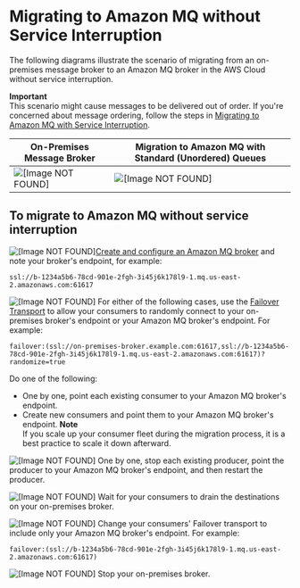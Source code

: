 # Migrating to Amazon MQ without Service Interruption<a name="amazon-mq-migrating-no-service-interruption"></a>

The following diagrams illustrate the scenario of migrating from an on\-premises message broker to an Amazon MQ broker in the AWS Cloud without service interruption\.

**Important**  
This scenario might cause messages to be delivered out of order\. If you're concerned about message ordering, follow the steps in [Migrating to Amazon MQ with Service Interruption](amazon-mq-migrating-service-interruption.md)\.


| On\-Premises Message Broker | Migration to Amazon MQ with Standard \(Unordered\) Queues | 
| --- | --- | 
|  ![\[Image NOT FOUND\]](http://docs.aws.amazon.com/amazon-mq/latest/developer-guide/images/amazon-mq-migration-on-premises-multiple-producers.png)  |  ![\[Image NOT FOUND\]](http://docs.aws.amazon.com/amazon-mq/latest/developer-guide/images/amazon-mq-migration-unordered-queues-no-interruption.png)  | 

## To migrate to Amazon MQ without service interruption<a name="migrate-without-service-interruption"></a>

![\[Image NOT FOUND\]](http://docs.aws.amazon.com/amazon-mq/latest/developer-guide/images/number-1-red.png)[Create and configure an Amazon MQ broker](amazon-mq-creating-configuring-broker.md) and note your broker's endpoint, for example:

```
ssl://b-1234a5b6-78cd-901e-2fgh-3i45j6k178l9-1.mq.us-east-2.amazonaws.com:61617
```

![\[Image NOT FOUND\]](http://docs.aws.amazon.com/amazon-mq/latest/developer-guide/images/number-2-red.png) For either of the following cases, use the [Failover Transport](http://activemq.apache.org/failover-transport-reference.html) to allow your consumers to randomly connect to your on\-premises broker's endpoint or your Amazon MQ broker's endpoint\. For example:

```
failover:(ssl://on-premises-broker.example.com:61617,ssl://b-1234a5b6-78cd-901e-2fgh-3i45j6k178l9-1.mq.us-east-2.amazonaws.com:61617)?randomize=true
```

Do one of the following:
+ One by one, point each existing consumer to your Amazon MQ broker's endpoint\.
+ Create new consumers and point them to your Amazon MQ broker's endpoint\.
**Note**  
If you scale up your consumer fleet during the migration process, it is a best practice to scale it down afterward\.

![\[Image NOT FOUND\]](http://docs.aws.amazon.com/amazon-mq/latest/developer-guide/images/number-3-red.png) One by one, stop each existing producer, point the producer to your Amazon MQ broker's endpoint, and then restart the producer\.

![\[Image NOT FOUND\]](http://docs.aws.amazon.com/amazon-mq/latest/developer-guide/images/number-4-red.png) Wait for your consumers to drain the destinations on your on\-premises broker\.

![\[Image NOT FOUND\]](http://docs.aws.amazon.com/amazon-mq/latest/developer-guide/images/number-5-red.png) Change your consumers' Failover transport to include only your Amazon MQ broker's endpoint\. For example:

```
failover:(ssl://b-1234a5b6-78cd-901e-2fgh-3i45j6k178l9-1.mq.us-east-2.amazonaws.com:61617)
```

![\[Image NOT FOUND\]](http://docs.aws.amazon.com/amazon-mq/latest/developer-guide/images/number-6-red.png) Stop your on\-premises broker\.